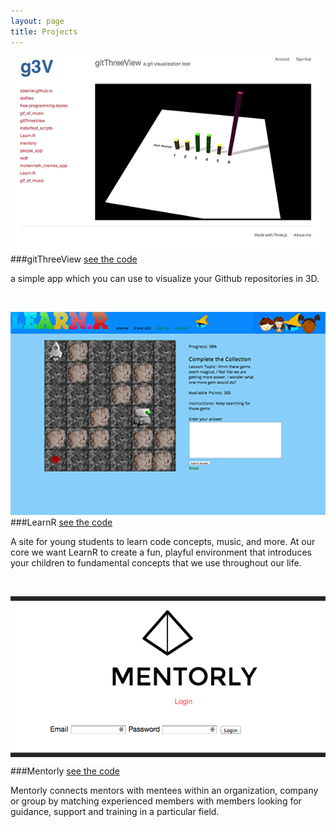 ```yaml
---
layout: page
title: Projects
---
```


[![gitThreeView](https://raw.githubusercontent.com/ajkamel/ajkamel.github.io/master/public/gitthreeview600px.png)](http://gitthreeview.herokuapp.com)
###gitThreeView
<a target="_blank" href="https://github.com/ajkamel/gitThreeView">see the code</a>

a simple app which you can use to visualize your Github repositories in 3D.

<br>

[![LearnR](https://raw.githubusercontent.com/ajkamel/ajkamel.github.io/master/public/learnur600px.png)](http://learnur.herokuapp.com)
###LearnR
<a target="_blank" href="https://github.com/lacostenycoder/Learn.R">see the code</a>

A site for young students to learn code concepts, music, and more. At our core we want LearnR to create a fun, playful environment that introduces your children to fundamental concepts that we use throughout our life.

<br>

[![Mentorly](https://raw.githubusercontent.com/ajkamel/ajkamel.github.io/master/public/mentorly600px.png)](http://mentorly.herokuapp.com)
###Mentorly
<a target="_blank" href="https://github.com/ajkamel/mentorly">see the code</a>

Mentorly connects mentors with mentees within an organization, company or group by matching experienced members with members looking for guidance, support and training in a particular field.
